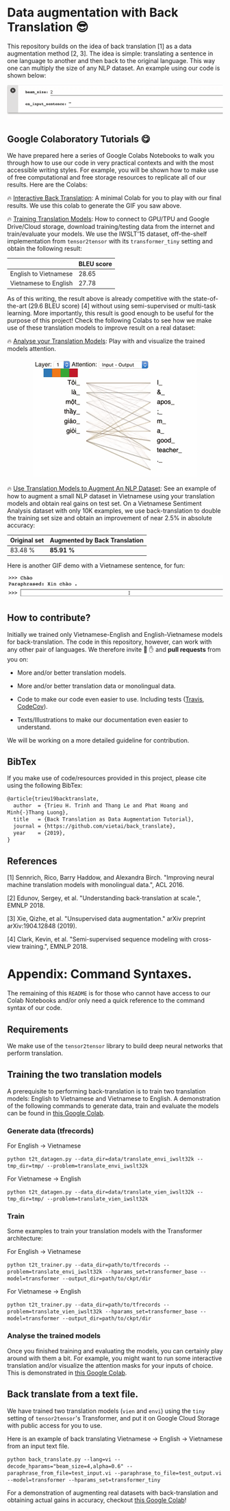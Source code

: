 # Data augmentation with Back Translation :sunglasses:

This repository builds on the idea of back translation [1] as a data augmentation method [2, 3]. The idea is simple: translating a sentence in one language to another and then back to the original language. This way one can multiply the size of any NLP dataset. An example using our code is shown below:

<p align="center"> <img src="gif/envien_demo.gif"/> </p>

## Google Colaboratory Tutorials :yum:

We have prepared here a series of Google Colabs Notebooks to walk you through how to use our code in very practical contexts and with the most accessible writing styles. For example, you will be shown how to make use of free computational and free storage resources to replicate all of our results. Here are the Colabs:

:fire: [Interactive Back Translation](https://colab.research.google.com/github/vietai/back_translate/blob/master/colab/Interactive_Back_Translation.ipynb): A minimal Colab for you to play with our final results. We use this colab to generate the GIF you saw above.

:fire: [Training Translation Models](https://colab.research.google.com/github/vietai/back_translate/blob/master/colab/T2T_translate_vi%3C_%3Een_tiny_tpu.ipynb): How to connect to GPU/TPU and Google Drive/Cloud storage, download training/testing data from the internet and train/evaluate your models. We use the IWSLT'15 dataset, off-the-shelf implementation from `tensor2tensor` with its `transformer_tiny` setting and obtain the following result:


<table align="center">
<thead>
<tr>
<th></th>
<th>BLEU score</th>
</tr>
</thead>
<tbody>
<tr>
<td>English to Vietnamese</td>
<td>28.65</td>
</tr>
<tr>
<td>Vietnamese to English</td>
<td>27.78</td>
</tr>
</tbody>
</table>


As of this writing, the result above is already competitive with the state-of-the-art (29.6 BLEU score) [4] without using semi-supervised or multi-task learning. More importantly, this result is good enough to be useful for the purpose of this project! Check the following Colabs to see how we make use of these translation models to improve result on a real dataset:

:fire: [Analyse your Translation Models](https://colab.research.google.com/github/vietai/back_translate/blob/master/colab/Vietnamese_Backtranslation_Model_Analysis.ipynb): Play with and visualize the trained models attention.


<p align="center"> <img src="gif/attn_viz.gif"/> </p>

:fire: [Use Translation Models to Augment An NLP Dataset](https://colab.research.google.com/github/vietai/back_translate/blob/master/colab/Sentiment_Analysis_%2B_Back_translation.ipynb): See an example of how to augment a small NLP dataset in Vietnamese using your translation models and obtain real gains on test set. On a Vietnamese Sentiment Analysis dataset with only 10K examples, we use back-translation to double the training set size and obtain an improvement of near 2.5\% in absolute accuracy:


<table align="center">
<thead>
<tr>
<th>Original set</th>
<th>Augmented by Back Translation</th>
</tr>
</thead>
<tbody>
<tr>
<td>83.48 %</td>
<td><strong>85.91 %</strong></td>
</tr>
</tbody>
</table>


Here is another GIF demo with a Vietnamese sentence, for fun:

<p align="center"> <img src="gif/vienvi_demo.gif"/> </p>

## How to contribute?

Initially we trained only Vietnamese-English and English-Vietnamese models for back-translation. The code in this repository, however, can work with any other pair of languages. We therefore invite :sparkling_heart: :hand: and **pull requests** from you on:

* More and/or better translation models.

* More and/or better translation data or monolingual data.

* Code to make our code even easier to use. Including tests ([Travis](https://github.com/marketplace/travis-ci), [CodeCov](https://github.com/codecov)).

* Texts/Illustrations to make our documentation even easier to understand.

We will be working on a more detailed guideline for contribution.

## BibTex

If you make use of code/resources provided in this project, please cite using the following BibTex:

```
@article{trieu19backtranslate,
  author  = {Trieu H. Trinh and Thang Le and Phat Hoang and Minh{-}Thang Luong},
  title   = {Back Translation as Data Augmentation Tutorial},
  journal = {https://github.com/vietai/back_translate},
  year    = {2019},
}
```

## References

[1] Sennrich, Rico, Barry Haddow, and Alexandra Birch. "Improving neural machine translation models with monolingual data.", ACL 2016.

[2] Edunov, Sergey, et al. "Understanding back-translation at scale.",  EMNLP 2018.

[3] Xie, Qizhe, et al. "Unsupervised data augmentation." arXiv preprint arXiv:1904.12848 (2019).

[4] Clark, Kevin, et al. "Semi-supervised sequence modeling with cross-view training.", EMNLP 2018.


# Appendix: Command Syntaxes.

The remaining of this `README` is for those who cannot have access to our Colab Notebooks and/or only need a quick reference to the command syntax of our code.

## Requirements

We make use of the `tensor2tensor` library to build deep neural networks that perform translation.

## Training the two translation models

A prerequisite to performing back-translation is to train two translation models: English to Vietnamese and Vietnamese to English. A demonstration of the following commands to generate data, train and evaluate the models can be found in [this Google Colab](https://colab.research.google.com/github/vietai/back_translate/blob/master/colab/T2T_translate_vi%3C_%3Een_tiny_tpu.ipynb).

### Generate data (tfrecords)

For English -> Vietnamese

```
python t2t_datagen.py --data_dir=data/translate_envi_iwslt32k --tmp_dir=tmp/ --problem=translate_envi_iwslt32k
```

For Vietnamese -> English

```
python t2t_datagen.py --data_dir=data/translate_vien_iwslt32k --tmp_dir=tmp/ --problem=translate_vien_iwslt32k
```

### Train

Some examples to train your translation models with the Transformer architecture:

For English -> Vietnamese

```
python t2t_trainer.py --data_dir=path/to/tfrecords --problem=translate_envi_iwslt32k --hparams_set=transformer_base --model=transformer --output_dir=path/to/ckpt/dir
```

For Vietnamese -> English

```
python t2t_trainer.py --data_dir=path/to/tfrecords --problem=translate_vien_iwslt32k --hparams_set=transformer_base --model=transformer --output_dir=path/to/ckpt/dir
```

### Analyse the trained models

Once you finished training and evaluating the models, you can certainly play around with them a bit. For example, you might want to run some interactive translation and/or visualize the attention masks for your inputs of choice. This is demonstrated in [this Google Colab](https://colab.research.google.com/github/vietai/back_translate/blob/master/colab/Vietnamese_Backtranslation_Model_Analysis.ipynb).

## Back translate from a text file.

We have trained two translation models (`vien` and `envi`) using the `tiny` setting of `tensor2tensor`'s Transformer, and put it on Google Cloud Storage with public access for you to use.

Here is an example of back translating Vietnamese -> English -> Vietnamese from an input text file.

```
python back_translate.py --lang=vi --decode_hparams="beam_size=4,alpha=0.6" --paraphrase_from_file=test_input.vi --paraphrase_to_file=test_output.vi --model=transformer --hparams_set=transformer_tiny
```

For a demonstration of augmenting real datasets with back-translation and obtaining actual gains in accuracy, checkout [this Google Colab](https://colab.research.google.com/github/vietai/back_translate/blob/master/colab/Sentiment_Analysis_%2B_Back_translation.ipynb)!